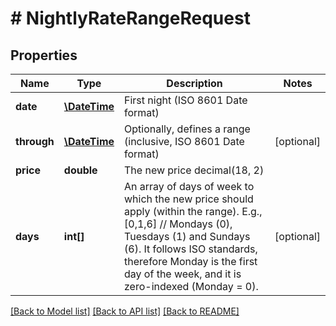 # # NightlyRateRangeRequest

## Properties

Name | Type | Description | Notes
------------ | ------------- | ------------- | -------------
**date** | [**\DateTime**](\DateTime.md) | First night (ISO 8601 Date format) | 
**through** | [**\DateTime**](\DateTime.md) | Optionally, defines a range (inclusive, ISO 8601 Date format) | [optional] 
**price** | **double** | The new price decimal(18, 2) | 
**days** | **int[]** | An array of days of week to which the new price should apply (within the range). E.g., [0,1,6] // Mondays (0), Tuesdays (1) and Sundays (6).  It follows ISO standards, therefore Monday is the first day of the week, and it is zero-indexed (Monday &#x3D; 0). | [optional] 

[[Back to Model list]](../../README.md#documentation-for-models) [[Back to API list]](../../README.md#documentation-for-api-endpoints) [[Back to README]](../../README.md)


